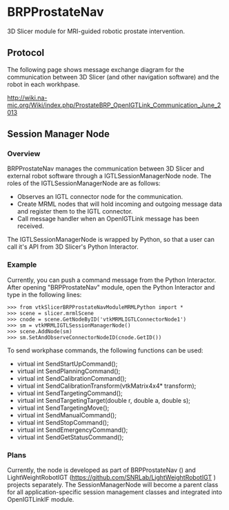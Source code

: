BRPProstateNav
==============

3D Slicer module for MRI-guided robotic prostate intervention.

Protocol
--------

The following page shows message exchange diagram for the communication between 3D Slicer (and other navigation software) and the robot in each workhpase. 

http://wiki.na-mic.org/Wiki/index.php/ProstateBRP_OpenIGTLink_Communication_June_2013


Session Manager Node
--------------------

### Overview

BRPProstateNav manages the communication between 3D Slicer and external robot software through a IGTLSessionManagerNode node. The roles of the IGTLSessionManagerNode are as follows:

- Observes an IGTL connector node for the communication.
- Create MRML nodes that will hold incoming and outgoing message data and register them to the IGTL connector.
- Call message handler when an OpenIGTLink message has been received.

The IGTLSessionManagerNode is wrapped by Python, so that a user can call it's API from 3D Slicer's Python Interactor.

### Example

Currently, you can push a command message from the Python Interactor. After opening "BRPProstateNav" module, open the Python Interactor and type in the following lines:

    >>> from vtkSlicerBRPProstateNavModuleMRMLPython import *
    >>> scene = slicer.mrmlScene
    >>> cnode = scene.GetNodeByID('vtkMRMLIGTLConnectorNode1')
    >>> sm = vtkMRMLIGTLSessionManagerNode()
    >>> scene.AddNode(sm)
    >>> sm.SetAndObserveConnectorNodeID(cnode.GetID())

To send workphase commands, the following functions can be used:
- virtual int SendStartUpCommand();
- virtual int SendPlanningCommand();
- virtual int SendCalibrationCommand();
- virtual int SendCalibrationTransform(vtkMatrix4x4* transform);
- virtual int SendTargetingCommand();
- virtual int SendTargetingTarget(double r, double a, double s);
- virtual int SendTargetingMove();
- virtual int SendManualCommand();
- virtual int SendStopCommand();
- virtual int SendEmergencyCommand();
- virtual int SendGetStatusCommand();

### Plans

Currently, the node is developed as part of BRPProstateNav () and LightWeightRobotIGT (https://github.com/SNRLab/LightWeightRobotIGT ) projects separately. The SessionManagerNode will become a parent class for all application-specific session management classes and integrated into OpenIGTLinkIF module. 









